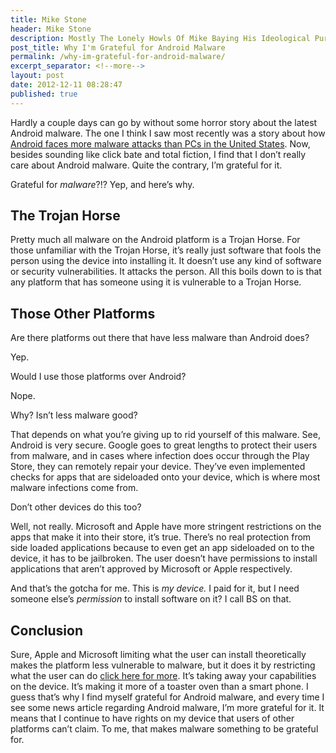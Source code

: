 ```yaml
---
title: Mike Stone
header: Mike Stone
description: Mostly The Lonely Howls Of Mike Baying His Ideological Purity At The Moon
post_title: Why I'm Grateful for Android Malware
permalink: /why-im-grateful-for-android-malware/
excerpt_separator: <!--more-->
layout: post
date: 2012-12-11 08:28:47
published: true
---
```



Hardly a couple days can go by without some horror story about the latest Android malware. The one I think I saw most recently was a story about how [Android faces more malware attacks than PCs in the United States](http://www.pcworld.com/article/2018388/android-devices-in-u-s-face-more-malware-attacks-than-pcs.html). Now, besides sounding like click bate and total fiction, I find that I don’t really care about Android malware. Quite the contrary, I’m grateful for it.

Grateful for _malware_?!? Yep, and here’s why.

<!--more-->

## The Trojan Horse

Pretty much all malware on the Android platform is a Trojan Horse. For those unfamiliar with the Trojan Horse, it’s really just software that fools the person using the device into installing it. It doesn’t use any kind of software or security vulnerabilities. It attacks the person. All this boils down to is that any platform that has someone using it is vulnerable to a Trojan Horse.

## Those Other Platforms

Are there platforms out there that have less malware than Android does?

Yep.

Would I use those platforms over Android?

Nope.

Why? Isn’t less malware good?

That depends on what you’re giving up to rid yourself of this malware. See, Android is very secure. Google goes to great lengths to protect their users from malware, and in cases where infection does occur through the Play Store, they can remotely repair your device. They’ve even implemented checks for apps that are sideloaded onto your device, which is where most malware infections come from.

Don’t other devices do this too?

Well, not really. Microsoft and Apple have more stringent restrictions on the apps that make it into their store, it’s true. There’s no real protection from side loaded applications because to even get an app sideloaded on to the device, it has to be jailbroken. The user doesn’t have permissions to install applications that aren’t approved by Microsoft or Apple respectively.

And that’s the gotcha for me. This is _my device._ I paid for it, but I need someone else’s _permission_ to install software on it? I call BS on that.

## Conclusion

Sure, Apple and Microsoft limiting what the user can install theoretically makes the platform less vulnerable to malware, but it does it by restricting what the user can do [click here for more](http://biturlz.com/Ajq5mjO). It’s taking away your capabilities on the device. It’s making it more of a toaster oven than a smart phone. I guess that’s why I find myself grateful for Android malware, and every time I see some news article regarding Android malware, I’m more grateful for it. It means that I continue to have rights on my device that users of other platforms can’t claim. To me, that makes malware something to be grateful for.
